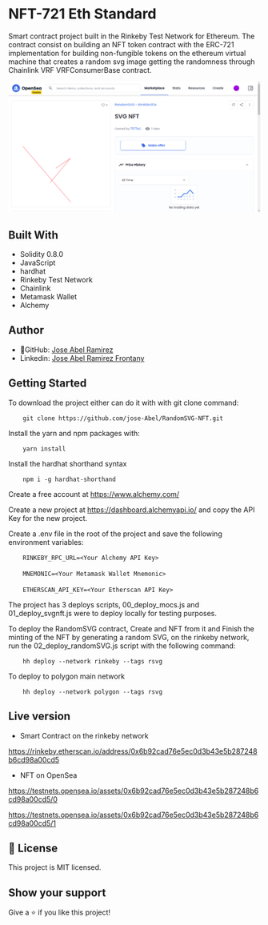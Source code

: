 # NFT-721 Eth Standard
Smart contract project built in the Rinkeby Test Network for Ethereum. The contract consist on building an NFT token contract with the ERC-721 implementation for building non-fungible tokens on the ethereum virtual machine that creates a random svg image getting the randomness through Chainlink VRF VRFConsumerBase contract.

![screenshot](./app_screenshot.png)

## Built With
- Solidity 0.8.0
- JavaScript
- hardhat
- Rinkeby Test Network
- Chainlink
- Metamask Wallet
- Alchemy

## Author

- 👤GitHub: [Jose Abel Ramirez](https://github.com/jose-Abel)
- Linkedin: [Jose Abel Ramirez Frontany](https://www.linkedin.com/in/jose-abel-ramirez-frontany-7674a842/)

## Getting Started

To download the project either can do it with with git clone command:

```
    git clone https://github.com/jose-Abel/RandomSVG-NFT.git
```

Install the yarn and npm packages with:

```
    yarn install
```

Install the hardhat shorthand syntax

```
    npm i -g hardhat-shorthand
```

Create a free account at https://www.alchemy.com/


Create a new project at https://dashboard.alchemyapi.io/ and copy the API Key for the new project.


Create a .env file in the root of the project and save the following environment variables:

```
    RINKEBY_RPC_URL=<Your Alchemy API Key>

    MNEMONIC=<Your Metamask Wallet Mnemonic>

    ETHERSCAN_API_KEY=<Your Etherscan API Key>
```

The project has 3 deploys scripts, 00_deploy_mocs.js and 01_deploy_svgnft.js were to deploy locally for testing purposes.

To deploy the RandomSVG contract, Create and NFT from it and Finish the minting of the NFT by generating a random SVG, on the rinkeby network, run the 02_deploy_randomSVG.js script with the following command:

```
    hh deploy --network rinkeby --tags rsvg
```

To deploy to polygon main network

```
    hh deploy --network polygon --tags rsvg
```


## Live version

- Smart Contract on the rinkeby network

https://rinkeby.etherscan.io/address/0x6b92cad76e5ec0d3b43e5b287248b6cd98a00cd5

- NFT on OpenSea

https://testnets.opensea.io/assets/0x6b92cad76e5ec0d3b43e5b287248b6cd98a00cd5/0

https://testnets.opensea.io/assets/0x6b92cad76e5ec0d3b43e5b287248b6cd98a00cd5/1


## 📝 License

This project is MIT licensed.

## Show your support

Give a ⭐️ if you like this project!
